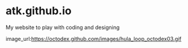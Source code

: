 # atk.github.io
My website to play with coding and designing

image_url:https://octodex.github.com/images/hula_loop_octodex03.gif
